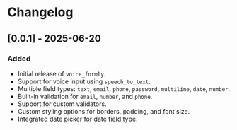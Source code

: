 # Changelog


## [0.0.1] - 2025-06-20

### Added
- Initial release of `voice_formly`.
- Support for voice input using `speech_to_text`.
- Multiple field types: `text`, `email`, `phone`, `password`, `multiline`, `date`, `number`.
- Built-in validation for `email`, `number`, and `phone`.
- Support for custom validators.
- Custom styling options for borders, padding, and font size.
- Integrated date picker for date field type.

